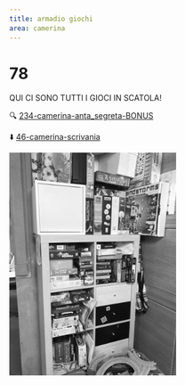 ```yaml
---
title: armadio giochi
area: camerina
---
```

# 78
QUI CI SONO TUTTI I GIOCI IN SCATOLA!

🔍 [234-camerina-anta_segreta-BONUS](234-camerina-anta_segreta-BONUS.md)

⬇️ [46-camerina-scrivania](46-camerina-scrivania.md)

![foto_145](../_assets/preview/foto_145.jpg)